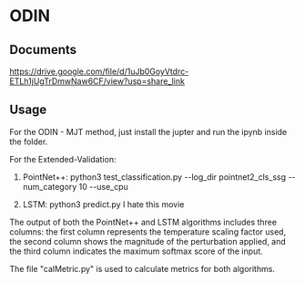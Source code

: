 # ODIN
## Documents
https://drive.google.com/file/d/1uJb0GoyVtdrc-ETLh1jUgTrDmwNaw6CF/view?usp=share_link

## Usage
For the ODIN - MJT method, just install the jupter and run the ipynb inside the folder.

For the Extended-Validation:

1. PointNet++: python3 test_classification.py --log_dir pointnet2_cls_ssg --num_category 10 --use_cpu

2. LSTM: python3 predict.py I hate this movie

The output of both the PointNet++ and LSTM algorithms includes three columns: 
the first column represents the temperature scaling factor used, 
the second column shows the magnitude of the perturbation applied, 
and the third column indicates the maximum softmax score of the input. 

The file "calMetric.py" is used to calculate metrics for both algorithms.
